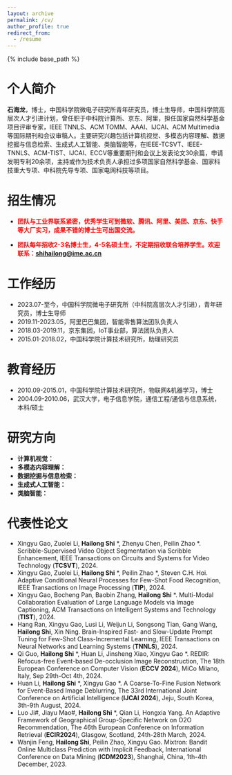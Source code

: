 ```yaml
---
layout: archive
permalink: /cv/
author_profile: true
redirect_from:
  - /resume
---
```


{% include base_path %}

个人简介
======
**石海龙**，博士，中国科学院微电子研究所青年研究员，博士生导师，中国科学院高层次人才引进计划，曾任职于中科院计算所、京东、阿里，担任国家自然科学基金项目评审专家，IEEE TNNLS、ACM TOMM、AAAI、IJCAI、ACM Multimedia等国际期刊和会议审稿人。主要研究兴趣包括计算机视觉、多模态内容理解、数据挖掘与信息检索、生成式人工智能、类脑智能等，在IEEE-TCSVT、IEEE-TNNLS、ACM-TIST、IJCAI、ECCV等重要期刊和会议上发表论文30余篇，申请发明专利20余项，主持或作为技术负责人承担过多项国家自然科学基金、国家科技重大专项、中科院先导专项、国家电网科技等项目。

招生情况
======
* **<p style="color:red;">团队与工业界联系紧密，优秀学生可到微软、腾讯、阿里、美团、京东、快手等大厂实习，成果不错的博士生可出国交流。</p>**
* **<p style="color:red;">团队每年招收2-3名博士生，4-5名硕士生，不定期招收联合培养学生。欢迎联系：shihailong@ime.ac.cn</p>**

工作经历
======
* 2023.07-至今，中国科学院微电子研究所（中科院高层次人才引进），青年研究员，博士生导师
* 2019.11-2023.05，阿里巴巴集团，智能零售算法团队负责人
* 2018.03-2019.11，京东集团，IoT事业部，算法团队负责人
* 2015.01-2018.02，中国科学院计算技术研究所，助理研究员

教育经历
======
* 2010.09-2015.01，中国科学院计算技术研究所，物联网&机器学习，博士
* 2004.09-2010.06，武汉大学，电子信息学院，通信工程/通信与信息系统，本科/硕士

研究方向
======
* **计算机视觉：**
* **多模态内容理解：**
* **数据挖掘与信息检索：**
* **生成式人工智能：**
* **类脑智能：**

代表性论文
======
* Xingyu Gao, Zuolei Li, **Hailong Shi** *, Zhenyu Chen, Peilin Zhao *. Scribble-Supervised Video Object Segmentation via Scribble Enhancement, IEEE Transactions on Circuits and Systems for Video Technology (**TCSVT**), 2024.
* Xingyu Gao, Zuolei Li, **Hailong Shi** *, Peilin Zhao *, Steven C.H. Hoi. Adaptive Conditional Neural Processes for Few-Shot Food Recognition, IEEE Transactions on Image Processing (**TIP**), 2024.
* Xingyu Gao, Bocheng Pan, Baobin Zhang, **Hailong Shi** *. Multi-Modal Collaboration Evaluation of Large Language Models via Image Captioning, ACM Transactions on Intelligent Systems and Technology (**TIST**), 2024.
* Hang Ran, Xingyu Gao, Lusi Li, Weijun Li, Songsong Tian, Gang Wang, **Hailong Shi**, Xin Ning. Brain-Inspired Fast- and Slow-Update Prompt Tuning for Few-Shot Class-Incremental Learning, IEEE Transactions on Neural Networks and Learning Systems (**TNNLS**), 2024.
* Qi Guo, **Hailong Shi** *, Huan Li, Jinsheng Xiao, Xingyu Gao *. REDIR: Refocus-free Event-based De-occlusion Image Reconstruction, The 18th European Conference on Computer Vision (**ECCV 2024**), MiCo Milano, Italy, Sep 29th-Oct 4th, 2024.
* Huan Li, **Hailong Shi** *, Xingyu Gao *. A Coarse-To-Fine Fusion Network for Event-Based Image Deblurring, The 33rd International Joint Conference on Artificial Intelligence (**IJCAI 2024**), Jeju, South Korea, 3th-9th August, 2024. 
* Luo Ji#, Jiayu Mao#, **Hailong Shi** *, Qian Li, Hongxia Yang. An Adaptive Framework of Geographical Group-Specific Network on O2O Recommendation, The 46th European Conference on Information Retrieval (**ECIR2024**), Glasgow, Scotland, 24th-28th March, 2024. 
* Wanjin Feng, **Hailong Shi**, Peilin Zhao, Xingyu Gao. Mixtron: Bandit Online Multiclass Prediction with Implicit Feedback, International Conference on Data Mining (**ICDM2023**), Shanghai, China, 1th-4th December, 2023. 
